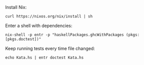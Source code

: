 Install Nix:

```
curl https://nixos.org/nix/install | sh
```

Enter a shell with dependencies:

```
nix-shell -p entr -p "haskellPackages.ghcWithPackages (pkgs: [pkgs.doctest])"
```

Keep running tests every time file changed:

```
echo Kata.hs | entr doctest Kata.hs
```
